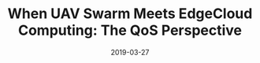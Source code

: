 ---
title: "When UAV Swarm Meets EdgeCloud Computing: The QoS Perspective"
authors:
- Wuhui Chen
- Baichuan Liu
- Huawei Huang
- Song Guo
- Zibin Zheng

date: "2019-03-27"
doi: ""

# Publication type.
# 1 = Conference paper; 2 = Journal article;
# 3 = Preprint Paper; 4 = Report; 5 = Book; 6 = Book section;
# 7 = Thesis; 8 = Patent
publication_types: ["2"]

# Publication name and optional abbreviated publication name.
publication: "*IEEE Network Magazine*"
publication_short: "MNET(JCR-Q1)"

url_pdf: https://ieeexplore.ieee.org/abstract/document/8675170
# url_code: ''
# url_dataset: ''
# url_poster: ''
# url_project: ''
# url_slides: ''
# url_video: ''

---